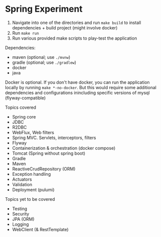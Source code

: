 # Spring Experiment

1. Navigate into one of the directories and run `make build` to install dependencies + build project (might involve docker)
2. Run `make run`
3. Run various provided make scripts to play-test the application

Dependencies:
- maven (optional; use `./mvnw`)
- gradle (optional; use `./gradlew`)
- docker
- java

Docker is optional. If you don't have docker, you can run the application locally by running `make *-no-docker`. But this would require some additional dependencies and configurations inincluding specific versions of mysql (flyway-compatible)

Topics covered
- Spring core
- JDBC
- R2DBC
- WebFlux, Web filters
- Spring MVC. Servlets, interceptors, filters
- Flyway
- Containerization & orchestration (docker compose)
- Tomcat (Spring without spring boot)
- Gradle
- Maven
- ReactiveCrudRepository (ORM)
- Exception handling
- Actuators
- Validation
- Deployment (pulumi)

Topics yet to be covered
- Testing
- Security
- JPA (ORM)
- Logging
- WebClient (& RestTemplate)
